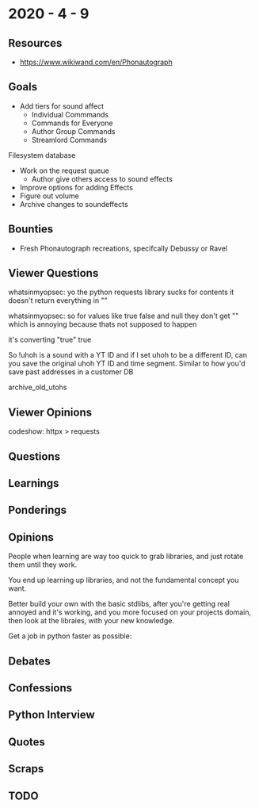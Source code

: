 # 2020 - 4 - 9

## Resources

- <https://www.wikiwand.com/en/Phonautograph>

## Goals

- Add tiers for sound affect
  - Individual Commmands
  - Commands for Everyone
  - Author Group Commands
  - Streamlord Commands

Filesystem database

- Work on the request queue
  - Author give others access to sound effects
- Improve options for adding Effects
- Figure out volume
- Archive changes to soundeffects

## Bounties

- Fresh Phonautograph recreations, specifcally Debussy or Ravel

## Viewer Questions

whatsinmyopsec: yo the python requests library sucks for contents it doesn't
return everything in ""

whatsinmyopsec: so for values like true false and null they don't get "" which
is annoying because thats not supposed to happen

it's converting "true" true

So !uhoh is a sound with a YT ID and if I set uhoh to be a different ID, can you save the original uhoh YT ID and time segment. Similar to how you'd save past addresses in a customer DB

archive_old_utohs

## Viewer Opinions

codeshow: httpx > requests

## Questions

## Learnings

## Ponderings

## Opinions

People when learning are way too quick to grab libraries, and just
rotate them until they work.

You end up learning up libraries, and not the fundamental concept you want.

Better build your own with the basic stdlibs, after you're getting real annoyed
and it's working, and you more focused on your projects domain, then look
at the libraies, with your new knowledge.

Get a job in python faster as possible:

## Debates

## Confessions

## Python Interview

## Quotes

## Scraps

## TODO
